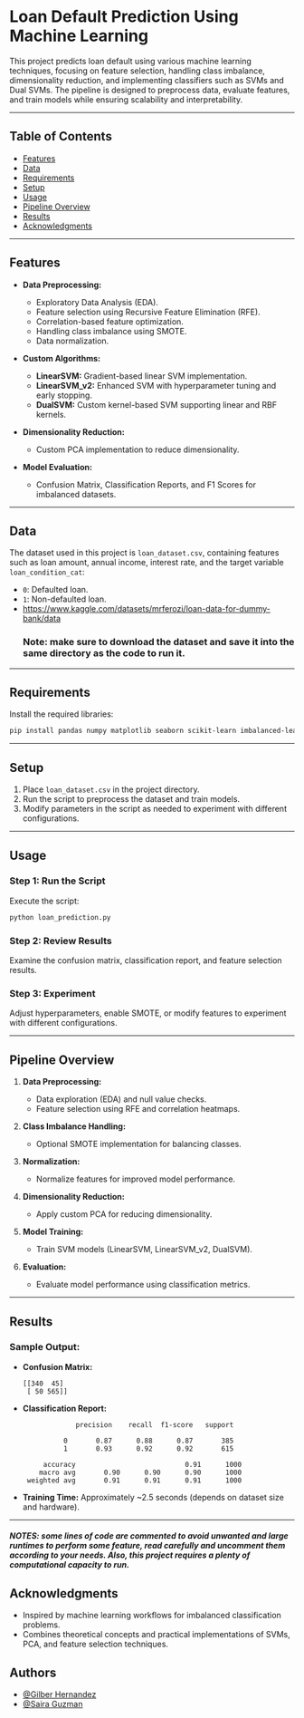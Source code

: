 # Loan Default Prediction Using Machine Learning

This project predicts loan default using various machine learning techniques, focusing on feature selection, handling class imbalance, dimensionality reduction, and implementing classifiers such as SVMs and Dual SVMs. The pipeline is designed to preprocess data, evaluate features, and train models while ensuring scalability and interpretability.

---

## Table of Contents

- [Features](#features)
- [Data](#data)
- [Requirements](#requirements)
- [Setup](#setup)
- [Usage](#usage)
- [Pipeline Overview](#pipeline-overview)
- [Results](#results)
- [Acknowledgments](#acknowledgments)

---

## Features

- **Data Preprocessing:**
  - Exploratory Data Analysis (EDA).
  - Feature selection using Recursive Feature Elimination (RFE).
  - Correlation-based feature optimization.
  - Handling class imbalance using SMOTE.
  - Data normalization.

- **Custom Algorithms:**
  - **LinearSVM:** Gradient-based linear SVM implementation.
  - **LinearSVM_v2:** Enhanced SVM with hyperparameter tuning and early stopping.
  - **DualSVM:** Custom kernel-based SVM supporting linear and RBF kernels.

- **Dimensionality Reduction:**
  - Custom PCA implementation to reduce dimensionality.

- **Model Evaluation:**
  - Confusion Matrix, Classification Reports, and F1 Scores for imbalanced datasets.

---

## Data

The dataset used in this project is `loan_dataset.csv`, containing features such as loan amount, annual income, interest rate, and the target variable `loan_condition_cat`:
- `0`: Defaulted loan.
- `1`: Non-defaulted loan.
- https://www.kaggle.com/datasets/mrferozi/loan-data-for-dummy-bank/data
  ### Note: make sure to download the dataset and save it into the same directory as the code to run it.
---

## Requirements

Install the required libraries:

```bash
pip install pandas numpy matplotlib seaborn scikit-learn imbalanced-learn
```

---

## Setup

1. Place `loan_dataset.csv` in the project directory.
2. Run the script to preprocess the dataset and train models.
3. Modify parameters in the script as needed to experiment with different configurations.

---

## Usage

### Step 1: Run the Script

Execute the script:

```bash
python loan_prediction.py
```

### Step 2: Review Results

Examine the confusion matrix, classification report, and feature selection results.

### Step 3: Experiment

Adjust hyperparameters, enable SMOTE, or modify features to experiment with different configurations.

---

## Pipeline Overview

1. **Data Preprocessing:**
   - Data exploration (EDA) and null value checks.
   - Feature selection using RFE and correlation heatmaps.

2. **Class Imbalance Handling:**
   - Optional SMOTE implementation for balancing classes.

3. **Normalization:**
   - Normalize features for improved model performance.

4. **Dimensionality Reduction:**
   - Apply custom PCA for reducing dimensionality.

5. **Model Training:**
   - Train SVM models (LinearSVM, LinearSVM_v2, DualSVM).

6. **Evaluation:**
   - Evaluate model performance using classification metrics.

---

## Results

### Sample Output:

- **Confusion Matrix:**
  ```
  [[340  45]
   [ 50 565]]
  ```

- **Classification Report:**
  ```
               precision    recall  f1-score   support

            0       0.87      0.88      0.87       385
            1       0.93      0.92      0.92       615

       accuracy                           0.91      1000
      macro avg       0.90      0.90      0.90      1000
   weighted avg       0.91      0.91      0.91      1000
  ```

- **Training Time:** Approximately ~2.5 seconds (depends on dataset size and hardware).

---


##### NOTES: some lines of code are commented to avoid unwanted and large runtimes to perform some feature, read carefully and uncomment them according to your needs. Also, this project requires a plenty of computational capacity to run.

## Acknowledgments

- Inspired by machine learning workflows for imbalanced classification problems.
- Combines theoretical concepts and practical implementations of SVMs, PCA, and feature selection techniques.


## Authors

- [@Gilber Hernandez](https://www.github.com/gilbermhb)
- [@Saira Guzman]( )


